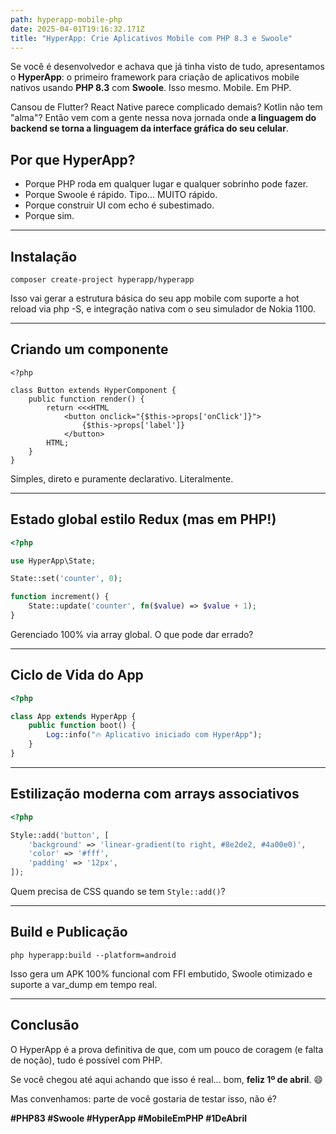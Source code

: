```yaml
---
path: hyperapp-mobile-php
date: 2025-04-01T19:16:32.171Z
title: "HyperApp: Crie Aplicativos Mobile com PHP 8.3 e Swoole"
---
```

Se você é desenvolvedor e achava que já tinha visto de tudo, apresentamos o **HyperApp**: o primeiro framework para criação de aplicativos mobile nativos usando **PHP 8.3** com **Swoole**. Isso mesmo. Mobile. Em PHP.

Cansou de Flutter? React Native parece complicado demais? Kotlin não tem "alma"? Então vem com a gente nessa nova jornada onde **a linguagem do backend se torna a linguagem da interface gráfica do seu celular**.

## Por que HyperApp?

* Porque PHP roda em qualquer lugar e qualquer sobrinho pode fazer.
* Porque Swoole é rápido. Tipo... MUITO rápido.
* Porque construir UI com echo é subestimado.
* Porque sim.

- - -

## Instalação

```shell
composer create-project hyperapp/hyperapp
```

Isso vai gerar a estrutura básica do seu app mobile com suporte a hot reload via php -S, e integração nativa com o seu simulador de Nokia 1100.

- - -

## Criando um componente

```phtml
<?php

class Button extends HyperComponent {
    public function render() {
        return <<<HTML
            <button onclick="{$this->props['onClick']}">
                {$this->props['label']}
            </button>
        HTML;
    }
}
```

Simples, direto e puramente declarativo. Literalmente.

- - -

## Estado global estilo Redux (mas em PHP!)

```php
<?php

use HyperApp\State;

State::set('counter', 0);

function increment() {
    State::update('counter', fn($value) => $value + 1);
}
```

Gerenciado 100% via array global. O que pode dar errado?

- - -

## Ciclo de Vida do App

```php
<?php

class App extends HyperApp {
    public function boot() {
        Log::info("🔥 Aplicativo iniciado com HyperApp");
    }
}
```

- - -

## Estilização moderna com arrays associativos

```php
<?php

Style::add('button', [
    'background' => 'linear-gradient(to right, #8e2de2, #4a00e0)',
    'color' => '#fff',
    'padding' => '12px',
]);
```

Quem precisa de CSS quando se tem `Style::add()`?

- - -

## Build e Publicação

```shell
php hyperapp:build --platform=android
```

Isso gera um APK 100% funcional com FFI embutido, Swoole otimizado e suporte a var_dump em tempo real.

- - -

## Conclusão

O HyperApp é a prova definitiva de que, com um pouco de coragem (e falta de noção), tudo é possível com PHP.

Se você chegou até aqui achando que isso é real... bom, **feliz 1º de abril**. 😄

Mas convenhamos: parte de você gostaria de testar isso, não é?

**\#PHP83 #Swoole #HyperApp #MobileEmPHP #1DeAbril**